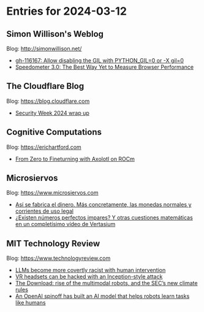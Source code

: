 # Entries for 2024-03-12
## Simon Willison's Weblog 
Blog: http://simonwillison.net/ 

- [gh-116167: Allow disabling the GIL with PYTHON_GIL=0 or -X gil=0](https://simonwillison.net/2024/Mar/12/allow-disabling-the-gil/#atom-everything)
- [Speedometer 3.0: The Best Way Yet to Measure Browser Performance](https://simonwillison.net/2024/Mar/12/speedometer-30/#atom-everything)
##  The Cloudflare Blog  
Blog: https://blog.cloudflare.com 

- [Security Week 2024 wrap up](https://blog.cloudflare.com/security-week-2024-wrap-up)
## Cognitive Computations 
Blog: https://erichartford.com 

- [From Zero to Fineturning with Axolotl on ROCm](https://erichartford.com/from-zero-to-fineturning-with-axolotl-on-rocm)
## Microsiervos 
Blog: https://www.microsiervos.com 

- [Así se fabrica el dinero. Más concretamente, las monedas normales y corrientes de uso legal](https://www.microsiervos.com/archivo/tecnologia/fabricar-dinero-monedas-normales-corrientes-uso-legal.html)
- [¿Existen números perfectos impares? Y otras cuestiones matemáticas en un completísimo vídeo de Vertasium](https://www.microsiervos.com/archivo/matematicas/existen-numeros-perfectos-impares-otras-cuestiones.html)
## MIT Technology Review 
Blog: https://www.technologyreview.com 

- [LLMs become more covertly racist with human intervention](https://www.technologyreview.com/2024/03/11/1089683/llms-become-more-covertly-racist-with-human-intervention/)
- [VR headsets can be hacked with an Inception-style attack](https://www.technologyreview.com/2024/03/11/1089686/hack-vr-headsets-inception/)
- [The Download: rise of the multimodal robots, and the SEC’s new climate rules](https://www.technologyreview.com/2024/03/11/1089669/the-download-rise-of-the-multimodal-robots-and-the-secs-new-climate-rules/)
- [An OpenAI spinoff has built an AI model that helps robots learn tasks like humans](https://www.technologyreview.com/2024/03/11/1089653/an-openai-spinoff-has-built-an-ai-model-that-helps-robots-learn-tasks-like-humans/)